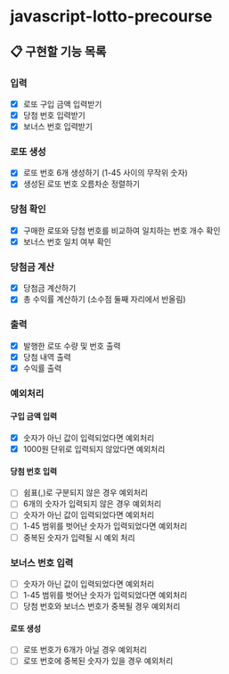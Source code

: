 # javascript-lotto-precourse

## 📋 구현할 기능 목록

### 입력

- [x] 로또 구입 금액 입력받기
- [x] 당첨 번호 입력받기
- [x] 보너스 번호 입력받기

### 로또 생성

- [x] 로또 번호 6개 생성하기 (1-45 사이의 무작위 숫자)
- [x] 생성된 로또 번호 오름차순 정렬하기

### 당첨 확인

- [x] 구매한 로또와 당첨 번호를 비교하여 일치하는 번호 개수 확인
- [x] 보너스 번호 일치 여부 확인

### 당첨금 계산

- [x] 당첨금 계산하기
- [x] 총 수익률 계산하기 (소수점 둘째 자리에서 반올림)

### 출력

- [x] 발행한 로또 수량 및 번호 출력
- [x] 당첨 내역 출력
- [x] 수익률 출력

### 예외처리

#### 구입 금액 입력

- [x] 숫자가 아닌 값이 입력되었다면 예외처리
- [x] 1000원 단위로 입력되지 않았다면 예외처리

#### 당첨 번호 입력

- [ ] 쉼표(,)로 구분되지 않은 경우 예외처리
- [ ] 6개의 숫자가 입력되지 않은 경우 예외처리
- [ ] 숫자가 아닌 값이 입력되었다면 예외처리
- [ ] 1-45 범위를 벗어난 숫자가 입력되었다면 예외처리
- [ ] 중복된 숫자가 입력될 시 예외 처리

### 보너스 번호 입력

- [ ] 숫자가 아닌 값이 입력되었다면 예외처리
- [ ] 1-45 범위를 벗어난 숫자가 입력되었다면 예외처리
- [ ] 당첨 번호와 보너스 번호가 중복될 경우 예외처리

#### 로또 생성

- [ ] 로또 번호가 6개가 아닐 경우 예외처리
- [ ] 로또 번호에 중복된 숫자가 있을 경우 예외처리
